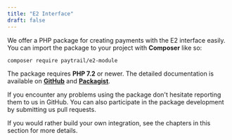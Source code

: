 ```yaml
---
title: "E2 Interface"
draft: false
---
```


We offer a PHP package for creating payments with the E2 interface easily. You can import the package to your project with **Composer** like so:

```sh
composer require paytrail/e2-module
```

The package requires **PHP 7.2** or newer. The detailed documentation is available on [**GitHub**][e2-gh] and [**Packagist**][e2-packagist].

If you encounter any problems using the package don't hesitate reporting them to us in GitHub. You can also participate in the package development by submitting us pull requests.

If you would rather build your own integration, see the chapters in this section for more details.

[e2-gh]: https://github.com/paytrail/e2-module
[e2-packagist]: https://packagist.org/packages/paytrail/e2-module
